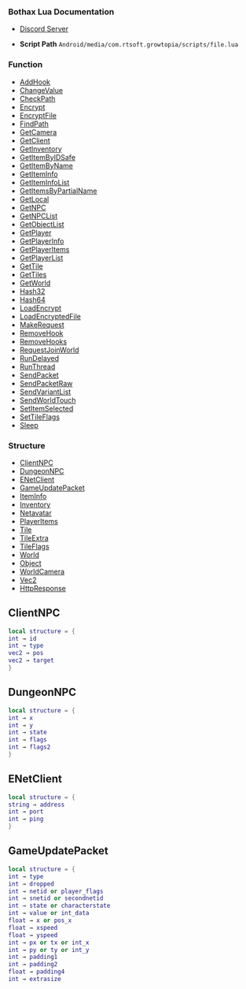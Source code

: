 ### Bothax Lua Documentation
* [Discord Server]()

* **Script Path**
`Android/media/com.rtsoft.growtopia/scripts/file.lua`

### Function 
* [AddHook](#addhook)
* [ChangeValue](#changevalue)
* [CheckPath](#checkpath)
* [Encrypt](#encrypt)
* [EncryptFile](#encryptfile)
* [FindPath](#findpath)
* [GetCamera](#getcamera)
* [GetClient](#getclient)
* [GetInventory](#getinventory)
* [GetItemByIDSafe](#getitembyidsafe)
* [GetItemByName](#getitembyname)
* [GetItemInfo](#getiteminfo)
* [GetItemInfoList](#getiteminfolist)
* [GetItemsByPartialName](#getitemsbypartialname)
* [GetLocal](#getlocal)
* [GetNPC](#getnpc)
* [GetNPCList](#getnpclist)
* [GetObjectList](#getobjectlist)
* [GetPlayer](#getplayer)
* [GetPlayerInfo](#getplayerinfo)
* [GetPlayerItems](#getplayeritems)
* [GetPlayerList](#getplayerlist)
* [GetTile](#gettile)
* [GetTiles](#gettiles)
* [GetWorld](#getworld)
* [Hash32](#hash32)
* [Hash64](#hash64)
* [LoadEncrypt](#loadencrypt)
* [LoadEncryptedFile](#loadencryptedfile)
* [MakeRequest](#makerequest)
* [RemoveHook](#removehook)
* [RemoveHooks](#removehooks)
* [RequestJoinWorld](#requestjoinworld)
* [RunDelayed](#rundelayed)
* [RunThread](#runthread)
* [SendPacket](#sendpacket)
* [SendPacketRaw](#sendpacketraw)
* [SendVariantList](#sendvariantlist)
* [SendWorldTouch](#sendworldtouch)
* [SetItemSelected](#setitemselected)
* [SetTileFlags](#settileflags)
* [Sleep](#sleep)

### Structure 
* [ClientNPC](#clientnpc)
* [DungeonNPC](#dungeonnpc)
* [ENetClient](#enetclient)
* [GameUpdatePacket](#gameupdatepacket)
* [ItemInfo](#iteminfo)
* [Inventory](#inventory)
* [Netavatar](#netavatar)
* [PlayerItems](#playeritems)
* [Tile](#tile)
* [TileExtra](#tileextra)
* [TileFlags](#tileflags)
* [World](#world)
* [Object](#worldobject)
* [WorldCamera](#worldcamera)
* [Vec2](#vec2)
* [HttpResponse](#httpresponse)

## ClientNPC
```lua
local structure = {
int → id
int → type
vec2 → pos
vec2 → target
}
```
## DungeonNPC
```lua
local structure = {
int → x
int → y
int → state
int → flags
int → flags2
}
```
## ENetClient
```lua
local structure = {
string → address
int → port
int → ping
}
```
## GameUpdatePacket
```lua
local structure = {
int → type
int → dropped
int → netid or player_flags
int → snetid or secondnetid
int → state or characterstate
int → value or int_data
float → x or pos_x
float → xspeed
float → yspeed
int → px or tx or int_x
int → py or ty or int_y
int → padding1
int → padding2
float → padding4
int → extrasize
```
